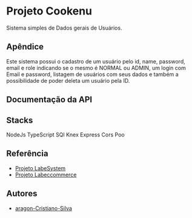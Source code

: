 # Projeto Cookenu

Sistema simples de Dados gerais de Usuários.

## Apêndice

Este sistema possui o cadastro de um usuário pelo id, name, password, email e role indicando se o mesmo é NORMAL ou ADMIN, um login com Email e password, listagem de usuários com seus dados e também a possibilidade de poder deleta um usuário pela ID.

## Documentação da API


## Stacks

NodeJs
TypeScript
SQl
Knex
Express
Cors
Poo


## Referência

 - [Projeto LabeSystem](https://github.com/future4code/aragon-Cristiano-Silva/pull/62)
 - [Projeto Labeccommerce](https://github.com/future4code/aragon-Cristiano-Silva/pull/60)


## Autores

- [aragon-Cristiano-Silva](https://github.com/future4code/aragon-Cristiano-Silva/pull/63)
